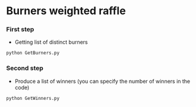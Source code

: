 # Burners weighted raffle

### First step

- Getting list of distinct burners

```python
python GetBurners.py
```

### Second step

- Produce a list of winners (you can specify the number of winners in the code)

```python
python GetWinners.py
```
